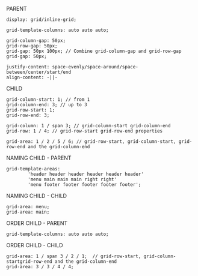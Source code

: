 PARENT

    display: grid/inline-grid;

    grid-template-columns: auto auto auto;

    grid-column-gap: 50px;
    grid-row-gap: 50px;
    grid-gap: 50px 100px; // Combine grid-column-gap and grid-row-gap
    grid-gap: 50px;

    justify-content: space-evenly/space-around/space-between/center/start/end
    align-content: -||-

CHILD

    grid-column-start: 1; // from 1
    grid-column-end: 3; // up to 3
    grid-row-start: 1;
    grid-row-end: 3;

    grid-column: 1 / span 3; // grid-column-start grid-column-end
    grid-row: 1 / 4; // grid-row-start grid-row-end properties

    grid-area: 1 / 2 / 5 / 6; // grid-row-start, grid-column-start, grid-row-end and the grid-column-end

NAMING CHILD - PARENT

    grid-template-areas:
            'header header header header header header'
            'menu main main main right right'
            'menu footer footer footer footer footer';
NAMING CHILD - CHILD

    grid-area: menu;
    grid-area: main;
    
ORDER CHILD - PARENT

    grid-template-columns: auto auto auto;

ORDER CHILD - CHILD

    grid-area: 1 / span 3 / 2 / 1;  // grid-row-start, grid-column-startgrid-row-end and the grid-column-end
    grid-area: 3 / 3 / 4 / 4;
